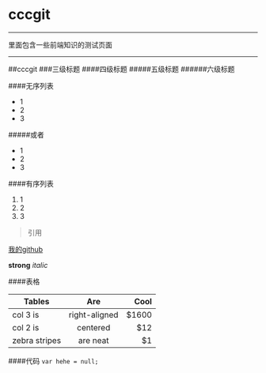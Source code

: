 # cccgit
***
里面包含一些前端知识的测试页面

***
##cccgit
###三级标题
####四级标题
#####五级标题
######六级标题

####无序列表
* 1
* 2
* 3

#####或者
- 1
- 2
- 3

####有序列表
1. 1
2. 2
3. 3

>引用

[我的github](https://github.com/cccikov/)

**strong**
*italic*

####表格

| Tables        | Are           | Cool  |
| ------------- |:-------------:| -----:|
| col 3 is      | right-aligned | $1600 |
| col 2 is      | centered      |   $12 |
| zebra stripes | are neat      |    $1 |


####代码
`var hehe = null;`
